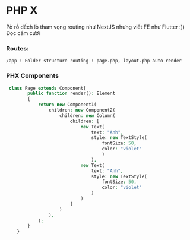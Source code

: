 # PHP X

Pờ rồ dếch lỏ tham vọng routing như NextJS nhưng viết FE như Flutter :)) Đọc cấm cười

### Routes:
    /app : Folder structure routing : page.php, layout.php auto render

### PHX Components

```php
 class Page extends Component{
        public function render(): Element
        {
            return new Component1(
                children: new Component2(
                    children: new Column(
                        children: [
                            new Text(
                                text: "Anh",
                                style: new TextStyle(
                                    fontSize: 50,
                                    color: "violet"
                                    )
                                ),
                            new Text(
                                text: "Anh",
                                style: new TextStyle(
                                    fontSize: 50,
                                    color: "violet"
                                )
                            )
                        ]
                    )
                ),
            );
        }
    }
```
